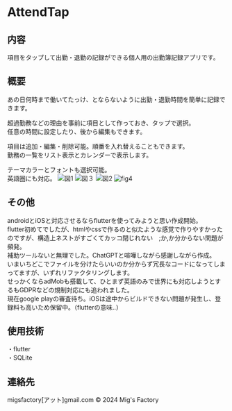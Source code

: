 # AttendTap
## 内容
項目をタップして出勤・退勤の記録ができる個人用の出勤簿記録アプリです。

## 概要
あの日何時まで働いてたっけ、とならないように出勤・退勤時間を簡単に記録できます。

超過勤務などの理由を事前に項目として作っておき、タップで選択。  
任意の時間に設定したり、後から編集もできます。

項目は追加・編集・削除可能。順番を入れ替えることもできます。  
勤務の一覧をリスト表示とカレンダーで表示します。

テーマカラーとフォントも選択可能。  
英語圏にも対応。
![図1](https://github.com/user-attachments/assets/d2082487-5c2e-4469-a722-e468b77d532f)
![図３](https://github.com/user-attachments/assets/0076bcbc-22c9-46e7-b6b1-038711f374b8)
![図2](https://github.com/user-attachments/assets/f8627142-1237-4e1e-baf2-9eef71799653)
![fig4](https://github.com/user-attachments/assets/6f37bf17-ec91-4ce0-a49e-edb01e8757c1)

## その他
androidとiOSと対応させるならflutterを使ってみようと思い作成開始。  
flutter初めてでしたが、htmlやcssで作るのと似たような感覚で作りやすかったのですが、構造上ネストがすごくてカッコ閉じれない　;か,か分からない問題が頻発。  
補助ツールないと無理でした。ChatGPTと喧嘩しながら感謝しながら作成。  
いまいちどこでファイルを分けたらいいのか分からず冗長なコードになってしまってますが、いずれリファクタリングします。  
せっかくならadMobも搭載して、ひとまず英語のみで世界にも対応しようとするもGDPRなどの規制対応にも追われました。  
現在google playの審査待ち。iOSは途中からビルドできない問題が発生し、登録料も高いため保留中。（flutterの意味..）  

## 使用技術
・flutter  
・SQLite

## 連絡先
migsfactory[アット]gmail.com
&copy; 2024 Mig's Factory
